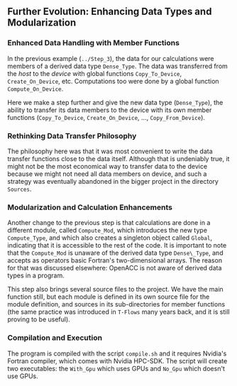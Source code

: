 ## Further Evolution: Enhancing Data Types and Modularization

### Enhanced Data Handling with Member Functions

In the previous example (`../Step_3`), the data for our calculations were members of a derived data type `Dense_Type`. The data was transferred from the _host_ to the _device_ with global functions `Copy_To_Device`, `Create_On_Device`, etc. Computations too were done by a global function `Compute_On_Device`.

Here we make a step further and give the new data type (`Dense_Type`), the ability to transfer its data members to the device with its own member functions (`Copy_To_Device`, `Create_On_Device`, ..., `Copy_From_Device`).

### Rethinking Data Transfer Philosophy

The philosophy here was that it was most convenient to write the data transfer functions close to the data itself. Although that is undeniably true, it might not be the most economical way to transfer data to the device because we might not need all data members on device, and such a strategy was eventually abandoned in the bigger project in the directory `Sources`.

### Modularization and Calculation Enhancements

Another change to the previous step is that calculations are done in a different module, called `Compute_Mod`, which introduces the new type `Compute_Type`, and which also creates a singleton object called `Global`, indicating that it is accessible to the rest of the code.  It is important to note that the `Compute_Mod` is unaware of the derived data type `Dense\_Type`, and accepts as operators basic Fortran's two-dimensional arrays.  The reason for that was discussed elsewhere: OpenACC is not aware of derived data types in a program.

This step also brings several source files to the project. We have the main function still, but each module is defined in its own source file for the module definition, and sources in its sub-directories for member functions (the same practice was introduced in `T-Flows` many years back, and it is still proving to be useful).

### Compilation and Execution

The program is compiled with the script `compile.sh` and it requires Nvidia's Fortran compiler, which comes with Nvidia HPC-SDK. The script will create two executables: the `With_Gpu` which uses GPUs and `No_Gpu` which doesn't use GPUs.

